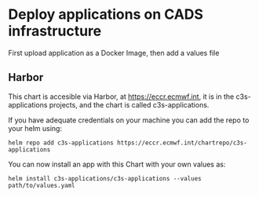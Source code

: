 # Deploy applications on CADS infrastructure

First upload application as a Docker Image, then add a values file

## Harbor

This chart is accesible via Harbor, at https://eccr.ecmwf.int, it is in the c3s-applications projects, and the
chart is called c3s-applications.

If you have adequate credentials on your machine you can add the repo to your helm using:

```
helm repo add c3s-applications https://eccr.ecmwf.int/chartrepo/c3s-applications
```

You can now install an app with this Chart with your own values as:

```
helm install c3s-applications/c3s-applications --values path/to/values.yaml
```

